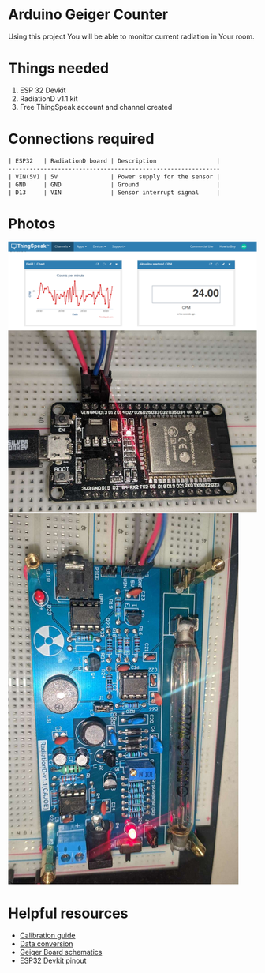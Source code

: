 # Arduino Geiger Counter
Using this project You will be able to monitor current radiation in Your room.

# Things needed
1. ESP 32 Devkit
2. RadiationD v1.1 kit
3. Free ThingSpeak account and channel created 

# Connections required
    
    | ESP32   | RadiationD board | Description                 |
    ------------------------------------------------------------
    | VIN(5V) | 5V               | Power supply for the sensor |
    | GND     | GND              | Ground                      |
    | D13     | VIN              | Sensor interrupt signal     |

# Photos
![drawing](images/thingspeak.png)
![image](images/esp32.png)
![image](images/radiationd.png)

# Helpful resources
* [Calibration guide](docs/En_Calibration_GMv1.1.pdf)
* [Data conversion](docs/*How%20to%20convert%20the%20conuters%20from%20Geiger%20Counter%20Kit.pdf)
* [Geiger Board schematics](docs/Sch__Geiger%20Counter%20Kit-v1.1.pdf)
* [ESP32 Devkit pinout](images/ESP32-Pinout.jpg)